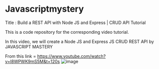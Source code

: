 # Javascriptmystery

Title : Build a REST API with Node JS and Express | CRUD API Tutorial

This is a code repository for the corresponding video tutorial.

In this video, we will create a Node JS and Express JS CRUD REST API by JAVASCRIPT MASTERY

From this link = https://www.youtube.com/watch?v=l8WPWK9mS5M&t=120s
![image](https://user-images.githubusercontent.com/68504920/140255115-0be237d8-baa2-48b3-8acf-49f2fdd2f99b.png)
